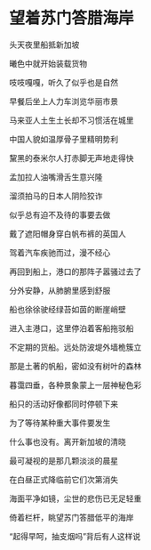    

# 望着苏门答腊海岸

头天夜里船抵新加坡

曦色中就开始装载货物

吱吱嘎嘎，听久了似乎也是自然

早餐后坐上人力车浏览华丽市景

马来亚人土生土长却不习惯活在城里

中国人貌如温厚骨子里精明势利

黧黑的泰米尔人打赤脚无声地走得快

孟加拉人油嘴滑舌生意兴隆

溜须拍马的日本人阴险狡诈

似乎总有迫不及待的事要去做

戴了遮阳帽身穿白帆布裤的英国人

驾着汽车疾驰而过，漫不经心

再回到船上，港口的那阵子嚣骚过去了

分外安静，从肺腑里感到舒服

船也徐徐驶经绿苔如茵的断崖峭壁

进入主港口，这里停泊着客船拖驳船

不定期的货船。远处防波堤外墙桅簇立

那是土著的帆船，密如没有树叶的森林

暮霭四垂，各种景象蒙上一层神秘色彩

船只的活动好像都同时停顿下来

为了等待某种重大事件要发生

什么事也没有。离开新加坡的清晓

最可凝视的是那几颗淡淡的晨星

在白昼正式降临前它们次第消失

海面平净如镜，尘世的悲伤已无足轻重

倚着栏杆，眺望苏门答腊低平的海岸

“起得早呵，抽支烟吗”背后有人这样说